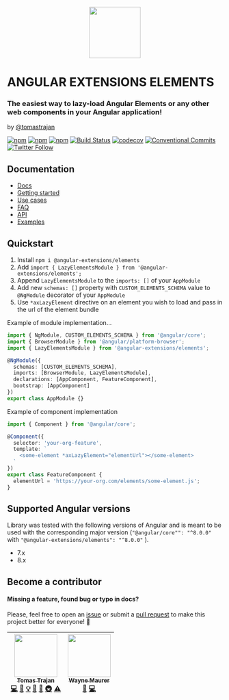 <p align="center">
  <img src="https://raw.github.com/angular-extensions/elements/master/projects/elements-demo/src/assets/logo/logo.svg?sanitize=true" width="120" height="120">
</p>

# ANGULAR EXTENSIONS ELEMENTS

### The easiest way to lazy-load Angular Elements or any other web components in your Angular application!

by [@tomastrajan](https://twitter.com/tomastrajan)

[![npm](https://img.shields.io/npm/v/@angular-extensions/elements.svg)](https://www.npmjs.com/package/@angular-extensions/elements) [![npm](https://img.shields.io/github/license/angular-extensions/elements.svg)](https://github.com/angular-extensions/elements/blob/master/LICENSE) [![npm](https://img.shields.io/npm/dm/@angular-extensions/elements.svg)](https://www.npmjs.com/package/@angular-extensions/elements) [![Build Status](https://travis-ci.org/angular-extensions/elements.svg?branch=master)](https://travis-ci.org/angular-extensions/elements) [![codecov](https://codecov.io/gh/angular-extensions/elements/branch/master/graph/badge.svg)](https://codecov.io/gh/angular-extensions/elements) [![Conventional Commits](https://img.shields.io/badge/Conventional%20Commits-1.0.0-yellow.svg)](https://conventionalcommits.org) [![Twitter Follow](https://img.shields.io/twitter/follow/tomastrajan.svg?style=social&label=Follow)](https://twitter.com/tomastrajan)

## Documentation

- [Docs](https://angular-extensions.github.io/elements/)
- [Getting started](https://angular-extensions.github.io/elements/#/docs/getting-started)
- [Use cases](https://angular-extensions.github.io/elements/#/docs/use-cases)
- [FAQ](https://angular-extensions.github.io/elements/#/docs/faq)
- [API](https://angular-extensions.github.io/elements/#/docs/api)
- [Examples](https://angular-extensions.github.io/elements/#/examples)

## Quickstart

1. Install `npm i @angular-extensions/elements`
2. Add `import { LazyElementsModule } from '@angular-extensions/elements';`
3. Append `LazyElementsModule` to the `imports: []` of your `AppModule`
4. Add new `schemas: []` property with `CUSTOM_ELEMENTS_SCHEMA` value to `@NgModule` decorator of your `AppModule`
5. Use `*axLazyElement` directive on an element you wish to load and pass in the url of the element bundle

Example of module implementation...

```typescript
import { NgModule, CUSTOM_ELEMENTS_SCHEMA } from '@angular/core';
import { BrowserModule } from '@angular/platform-browser';
import { LazyElementsModule } from '@angular-extensions/elements';

@NgModule({
  schemas: [CUSTOM_ELEMENTS_SCHEMA],
  imports: [BrowserModule, LazyElementsModule],
  declarations: [AppComponent, FeatureComponent],
  bootstrap: [AppComponent]
})
export class AppModule {}
```

Example of component implementation

```typescript
import { Component } from '@angular/core';

@Component({
  selector: 'your-org-feature',
  template: `
    <some-element *axLazyElement="elementUrl"></some-element>
  `
})
export class FeatureComponent {
  elementUrl = 'https://your-org.com/elements/some-element.js';
}
```

## Supported Angular versions

Library was tested with the following versions of Angular and is meant to be used
with the corresponding major version (`"@angular/core"": "^8.0.0"` with `"@angular-extensions/elements": "^8.0.0"` ).

- 7.x
- 8.x

## Become a contributor

#### Missing a feature, found bug or typo in docs?

Please, feel free to open an [issue](https://github.com/angular-extensions/elements/issues)
or submit a [pull request](https://github.com/angular-extensions/elements/pulls) to make this project better for everyone! 🤗

<!-- ALL-CONTRIBUTORS-LIST:START - Do not remove or modify this section -->
<!-- prettier-ignore -->
| [<img src="https://avatars0.githubusercontent.com/u/3764868?v=4" width="100px;"/><br /><sub><b>Tomas Trajan</b></sub>](https://medium.com/@tomastrajan)<br />[💻](https://github.com/angular-extensions/elements/commits?author=tomastrajan "Code") [🎨](#design-tomastrajan "Design") [💡](#example-tomastrajan "Examples") [📖](https://github.com/angular-extensions/elements/commits?author=tomastrajan "Documentation") [🤔](#ideas-tomastrajan "Ideas, Planning, & Feedback") [🚇](#infra-tomastrajan "Infrastructure (Hosting, Build-Tools, etc)") [⚠️](https://github.com/angular-extensions/elements/commits?author=tomastrajan "Tests") | [<img src="https://avatars2.githubusercontent.com/u/2899448?v=4" width="100px;"/><br /><sub><b>Wayne Maurer</b></sub>](http://www.lambda-it.ch)<br />[🐛](https://github.com/angular-extensions/elements/issues?q=author%3Awmaurer "Bug reports") [💻](https://github.com/angular-extensions/elements/commits?author=wmaurer "Code") |
| :---: | :---: |

<!-- ALL-CONTRIBUTORS-LIST:END -->
